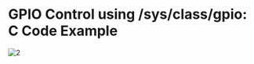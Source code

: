 # GPIO Control using /sys/class/gpio: C Code Example
![2](https://github.com/dlgus8648/Linux_device_driver/assets/139437162/0735da6a-5d7b-4eaa-af89-a3887d92b024)
